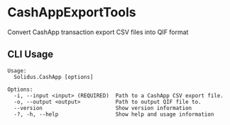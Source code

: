 # CashAppExportTools
Convert CashApp transaction export CSV files into QIF format

## CLI Usage
```
Usage:
  Solidus.CashApp [options]

Options:
  -i, --input <input> (REQUIRED)  Path to a CashApp CSV export file.
  -o, --output <output>           Path to output QIF file to.
  --version                       Show version information
  -?, -h, --help                  Show help and usage information
```